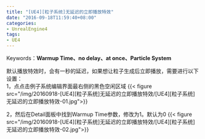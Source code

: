 ```yaml
---
title: "[UE4][粒子系统]无延迟的立即播放特效"
date: "2016-09-18T11:59:40+08:00"
categories:
- UnrealEngine4
tags:
- UE4
---
```


Keywords：**Warmup Time、no delay、at once、Particle System**

默认播放特效时，会有一秒的延迟，如果想让粒子生成后立即播放，需要进行以下设置：  
1，点点击例子系统编辑界面最右侧的黑色空闲区域
{{< figure src="/img/20160918-[UE4][粒子系统]无延迟的立即播放特效/[UE4][粒子系统]无延迟的立即播放特效-01.jpg">}} 

2，然后在Detail面板中找到Warmup Time参数，修改为1。默认为0
{{< figure src="/img/20160918-[UE4][粒子系统]无延迟的立即播放特效/[UE4][粒子系统]无延迟的立即播放特效-02.jpg">}}




